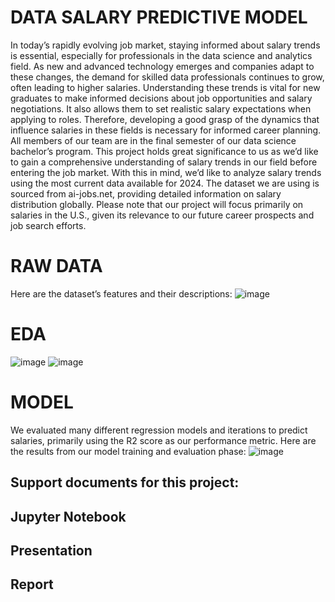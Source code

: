 # DATA SALARY PREDICTIVE MODEL

In today’s rapidly evolving job market, staying informed about salary trends is essential, especially for professionals in the data science and analytics field. As new and advanced technology emerges and companies adapt to these changes, the demand for skilled data professionals continues to grow, often leading to higher salaries. Understanding these trends is vital for new graduates to make informed decisions about job opportunities and salary negotiations. It also allows them to set realistic salary expectations when applying to roles. Therefore, developing a good grasp of the dynamics that influence salaries in these fields is necessary for informed career planning. 
All members of our team are in the final semester of our data science bachelor’s program. This project holds great significance to us as we’d like to gain a comprehensive understanding of salary trends in our field before entering the job market. With this in mind, we’d like to analyze salary trends using the most current data available for 2024. The dataset we are using is sourced from ai-jobs.net, providing detailed information on salary distribution globally. Please note that our project will focus primarily on salaries in the U.S., given its relevance to our future career prospects and job search efforts.

# RAW DATA
Here are the dataset’s features and their descriptions:
![image](https://github.com/sergenane/Portfolio/assets/171219995/8a196c0e-a11b-4f54-bd0d-46b54f1dc122)


# EDA
![image](https://github.com/sergenane/Portfolio/assets/171219995/e54cc7fe-0d8a-4ff3-b94c-427a34aaf5ec) ![image](https://github.com/sergenane/Portfolio/assets/171219995/bc1404e6-b9c5-4402-aadb-a6268ccfc99a)


# MODEL
We evaluated many different regression models and iterations to predict salaries, primarily using the R2 score as our performance metric.  Here are the results from our model training and evaluation phase:
![image](https://github.com/sergenane/Portfolio/assets/171219995/37339c8f-f32a-413d-8aed-a58ac1d416d5)


## Support documents for this project:

## Jupyter Notebook
## Presentation
## Report




